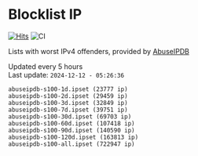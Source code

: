 # Blocklist IP

[![Hits](https://hits.seeyoufarm.com/api/count/incr/badge.svg?url=https%3A%2F%2Fgithub.com%2Fborestad%2Fblocklist-ip%2F&count_bg=%2379C83D&title_bg=%23555555&icon=&icon_color=%23E7E7E7&title=hits&edge_flat=false)](https://hits.seeyoufarm.com)  ![CI](https://img.shields.io/github/workflow/status/borestad/blocklist-ip/CI?style=flat-square)

Lists with worst IPv4 offenders, provided by [AbuseIPDB](https://www.abuseipdb.com/)

<!-- FOOTER-PLACEHOLDER -->
Updated every 5 hours<br>
Last update: `2024-12-12 - 05:26:36`
```
abuseipdb-s100-1d.ipset (23777 ip)
abuseipdb-s100-2d.ipset (29459 ip)
abuseipdb-s100-3d.ipset (32849 ip)
abuseipdb-s100-7d.ipset (39751 ip)
abuseipdb-s100-30d.ipset (69703 ip)
abuseipdb-s100-60d.ipset (107418 ip)
abuseipdb-s100-90d.ipset (140590 ip)
abuseipdb-s100-120d.ipset (163813 ip)
abuseipdb-s100-all.ipset (722947 ip)
```
